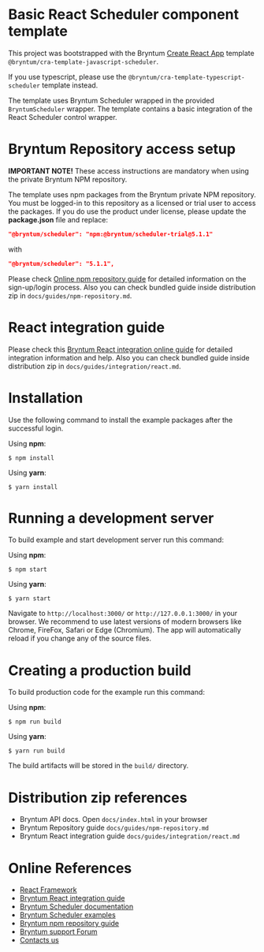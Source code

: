 # Basic React Scheduler component template

This project was bootstrapped with the Bryntum [Create React App](https://github.com/facebook/create-react-app)
template `@bryntum/cra-template-javascript-scheduler`.

If you use typescript, please use the `@bryntum/cra-template-typescript-scheduler` template instead.

The template uses Bryntum Scheduler wrapped in the provided `BryntumScheduler` wrapper.
The template contains a basic integration of the React Scheduler control wrapper.

# Bryntum Repository access setup

**IMPORTANT NOTE!** These access instructions are mandatory when using the private Bryntum NPM repository.

The template uses npm packages from the Bryntum private NPM repository. You must be logged-in to this repository as a
licensed or trial user to access the packages.
If you do use the product under license, please update the **package.json** file and replace:

```json
"@bryntum/scheduler": "npm:@bryntum/scheduler-trial@5.1.1"
```

with

```json
"@bryntum/scheduler": "5.1.1",
```

Please check [Online npm repository guide](https://bryntum.com/docs/scheduler/guide/scheduler/npm-repository/)
for detailed information on the sign-up/login process. Also you can check bundled guide inside distribution zip
in `docs/guides/npm-repository.md`.

# React integration guide

Please check this
[Bryntum React integration online guide](https://bryntum.com/docs/scheduler/guide/scheduler/integration/react)
for detailed integration information and help. Also you can check bundled guide inside distribution zip
in `docs/guides/integration/react.md`.

# Installation

Use the following command to install the example packages after the successful login.

Using **npm**:

```shell
$ npm install
```

Using **yarn**:

```shell
$ yarn install
```

# Running a development server

To build example and start development server run this command:

Using **npm**:

```shell
$ npm start
```

Using **yarn**:

```shell
$ yarn start
```

Navigate to `http://localhost:3000/` or `http://127.0.0.1:3000/` in your browser. We recommend to use latest versions of
modern browsers like Chrome, FireFox, Safari or Edge (Chromium). The app will automatically reload if you change any of
the source files.

# Creating a production build

To build production code for the example run this command:

Using **npm**:

```shell
$ npm run build
```

Using **yarn**:

```shell
$ yarn run build
```

The build artifacts will be stored in the `build/` directory.

# Distribution zip references

* Bryntum API docs. Open `docs/index.html` in your browser
* Bryntum Repository guide `docs/guides/npm-repository.md`
* Bryntum React integration guide `docs/guides/integration/react.md`

# Online References

* [React Framework](https://github.com/facebook/create-react-app)
* [Bryntum React integration guide](https://bryntum.com/docs/scheduler/guide/scheduler/integration/react/)
* [Bryntum Scheduler documentation](https://bryntum.com/docs/scheduler/)
* [Bryntum Scheduler examples](https://bryntum.com/examples/scheduler/)
* [Bryntum npm repository guide](https://bryntum.com/docs/scheduler/guide/scheduler/npm-repository/)
* [Bryntum support Forum](https://bryntum.com/forum/)
* [Contacts us](https://bryntum.com/contact/)
